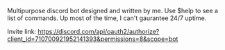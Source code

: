 Multipurpose discord bot designed and written by me. Use $help to see a list of commands. Up most of the time, I can't gaurantee 24/7 uptime.

Invite link: https://discord.com/api/oauth2/authorize?client_id=710700921952141393&permissions=8&scope=bot

